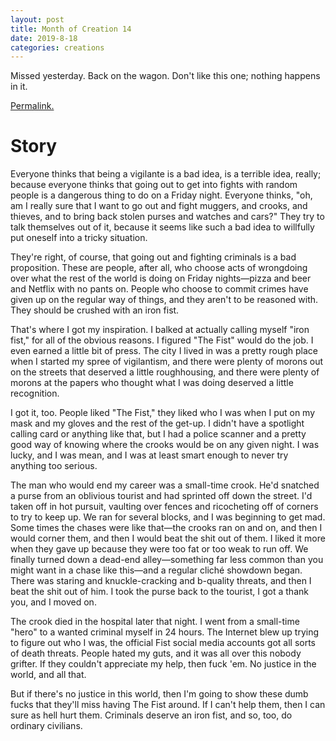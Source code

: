 ```yaml
---
layout: post
title: Month of Creation 14
date: 2019-8-18
categories: creations
---
```


Missed yesterday. Back on the wagon. Don't like this one; nothing happens in it.

[Permalink.](https://www.reddit.com/r/WritingPrompts/comments/csbf3n/wp_inspired_by_comicbooks_you_decide_to_dish_out/exduykp?utm_source=share&utm_medium=web2x)

# Story

Everyone thinks that being a vigilante is a bad idea, is a terrible idea, really; because
everyone thinks that going out to get into fights with random people is a dangerous thing
to do on a Friday night. Everyone thinks, "oh, am I really sure that I want to go out and
fight muggers, and crooks, and thieves, and to bring back stolen purses and watches and
cars?" They try to talk themselves out of it, because it seems like such a bad idea to
willfully put oneself into a tricky situation.

They're right, of course, that going out and fighting criminals is a bad proposition.
These are people, after all, who choose acts of wrongdoing over what the rest of the
world is doing on Friday nights—pizza and beer and Netflix with no pants on. People who
choose to commit crimes have given up on the regular way of things, and they aren't to be
reasoned with. They should be crushed with an iron fist.

That's where I got my inspiration. I balked at actually calling myself "iron fist," for
all of the obvious reasons. I figured "The Fist" would do the job. I even earned a little
bit of press. The city I lived in was a pretty rough place when I started my spree of
vigilantism, and there were plenty of morons out on the streets that deserved a little
roughhousing, and there were plenty of morons at the papers who thought what I was doing
deserved a little recognition.

I got it, too. People liked "The Fist," they liked who I was when I put on my mask and my
gloves and the rest of the get-up. I didn't have a spotlight calling card or anything
like that, but I had a police scanner and a pretty good way of knowing where the crooks
would be on any given night. I was lucky, and I was mean, and I was at least smart enough
to never try anything too serious.

The man who would end my career was a small-time crook. He'd snatched a purse from an
oblivious tourist and had sprinted off down the street. I'd taken off in hot pursuit,
vaulting over fences and ricocheting off of corners to try to keep up. We ran for several
blocks, and I was beginning to get mad. Some times the chases were like that—the crooks
ran on and on, and then I would corner them, and then I would beat the shit out of them.
I liked it more when they gave up because they were too fat or too weak to run off. We
finally turned down a dead-end alley—something far less common than you might want in a
chase like this—and a regular cliché showdown began. There was staring and
knuckle-cracking and b-quality threats, and then I beat the shit out of him. I took the
purse back to the tourist, I got a thank you, and I moved on.

The crook died in the hospital later that night. I went from a small-time "hero" to a
wanted criminal myself in 24 hours. The Internet blew up trying to figure out who I was,
the official Fist social media accounts got all sorts of death threats. People hated my
guts, and it was all over this nobody grifter. If they couldn't appreciate my help, then
fuck 'em. No justice in the world, and all that.

But if there's no justice in this world, then I'm going to show these dumb fucks that
they'll miss having The Fist around. If I can't help them, then I can sure as hell hurt
them. Criminals deserve an iron fist, and so, too, do ordinary civilians.

